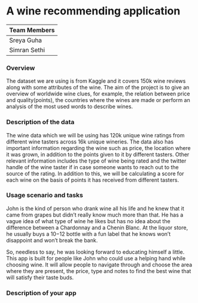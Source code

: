 # A wine recommending application 


| **Team Members** |
| -- |
| Sreya Guha |
| Simran Sethi |

### Overview

The dataset we are using is from Kaggle and it covers 150k wine reviews along with some attributes of the wine. The aim of the project is to give an overview of worldwide wine clues, for example, the relation between price and quality(points), the countries where the wines are made or perform an analysis of the most used words to describe wines. 

### Description of the data

The wine data which we will be using has 120k unique wine ratings from different wine tasters across 16k unique wineries. The data also has important information regarding the wine such as price, the location where it was grown, in addition to the points given to it by different tasters. Other relevant information includes the type of wine being rated and the twitter handle of the wine taster if in case someone wants to reach out to the source of the rating. In addition to this, we will be calculating a score for each wine on the basis of points it has received from different tasters.

### Usage scenario and tasks

John is the kind of person who drank wine all his life and he knew that it came from grapes but didn’t really know much more than that. He has a vague idea of what type of wine he likes but has no idea about the difference between a Chardonnay and a Chenin Blanc. At the liquor store, he usually buys a $10-$12 bottle with a fun label that he knows won’t disappoint and won’t break the bank.

So, needless to say, he was looking forward to educating himself a little. This app is built for people like John who could use a helping hand while choosing wine. It will allow people to navigate through and choose the area where they are present, the price, type and notes to find the best wine that will satisfy their taste buds.


### Description of your app

